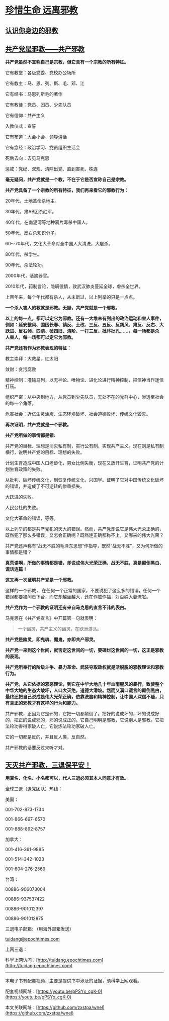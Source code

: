# [**珍惜生命  远离邪教**](http://)
## [**认识你身边的邪教**](http://)
## [**共产党是邪教——共产邪教**](http://)

**共产党虽然不宣称自己是宗教，但它具有一个宗教的所有特征。**

它有教堂：各级党委、党校办公场所

它有教主：马、恩、列、斯、毛、邓、江

它有经书：马恩列斯毛的著作

它有教徒：党员、团员、少先队员

它有信仰：共产主义

入教仪式：宣誓

它有布道：大会小会、领导讲话

它有念经：政治学习、党员组织生活会

死后去向：去见马克思

惩戒：党纪、双规、清除出党、直到害死、株连

**毫无疑问，共产党就是一个教，不在于它是否宣称自己是宗教。**

**共产党具备了一个宗教的所有特征，我们再来看它的邪教行为：**

20年代，土地革命杀地主。

30年代，肃AB团杀红军。

40年代，在南泥湾等地种鸦片毒杀中国人。

50年代，反右杀知识分子。

60～70年代，文化大革命对全中国人大清洗，大屠杀。

80年代，杀学生。

90年代，杀法轮功。

2000年代，活摘器官。

2010年代，箝制言论，隐瞒役情，致武汉肺炎蔓延全球，虐杀全世界。

上百年来，每个年代都有杀人，从未断过，以上列举的只是一点点。

**一个杀人害人的教就是邪教。无疑，共产党就是一个邪教。**

**以上的每一点，都可以定它为邪教。还有一大堆未有列出的政治运动和害人事件，例如：延安整风、围困长春、镇反、土改、三反、五反、反胡风、肃反、反右、大跃进、反右倾、四清、破四旧、清阶、一打三反、批林批孔……，每一场都是杀人害人，每一场都可以定它为邪教。**

**共产党还有作为邪教表现的特征：**

教主崇拜：大救星、红太阳

敛财：贪污腐败

精神控制：灌输马列，以无神论、唯物论、进化论进行精神控制，把信神当作迷信打压。

组织严密：从中央到地方，从党员到少先队员，无处不在的党群中心，渗透至社会的每一个角落。

危害社会：近亿生灵涂炭、生态环境破坏、社会道德败坏、传统文化毁灭。

**再次证明，共产党就是一个邪教。**

**共产党所做的事情都是错:**

共产党的目标、理想是消灭私有制，实行公有制，实现共产主义。现在则是私有制横行，说明共产党的目标、理想的失败。

计划生育造成中国人口老龄化，男女比例失衡，现在又放开生育，证明共产党的计划生育政策的失败。

从批判、破坏传统文化，到恢复传统文化，兴国学。证明了它对中国传统文化破坏的错误，并造成了不可逆转的惨重损失。

大跃进的失败。

人民公社的失败。

文化大革命的错误，等等。

以上列举的都是共产党犯的天大的错误。然而，共产党却说它是伟大光荣正确的，既然犯了那么多错误，又怎会正确呢？既然连正确都称不上，又哪来的伟大光荣？

共产党还声称有“战无不胜的毛泽东思想”作指导，既然“战无不胜”，又为何所做的事情都是错？

**真荒谬啊，所做的事情都是错，却说成伟大光荣正确、战无不胜，真是颠倒黑白、谎话连篇！**

**这又再一次证明共产党是一个邪教。**

这样的一个邪教， 在任何一个正常的国家，不要说犯了这么多的错误，任何一个错误都要被问责下台，而它却越坐越大，还在作威作福，对百姓大耍流氓。

**共产党作为一个邪教的证明还有来自马克思的直言不讳的表白。**

马克思在《共产党宣言》中开篇第一句就表明：
> 一个幽灵，共产主义的幽灵，在欧洲游荡。

**共产党是幽灵，即鬼魂、魔鬼，亦即共产邪灵。**

**共产党一来到这个世间，就否定这世间的一切，要砸烂这世间的一切，这正是邪教的表现。**

**共产党所奉行的阶级斗争、暴力革命、武装夺取政权就是活脱脱的邪教理论和邪教行为。**

**共产党，从它依据的邪恶理论，到它在中华大地几十年血雨腥风的暴行，致使整个中华大地的生态大破坏，人口大灭绝，道德大滑坡。然而又满口谎言的颠倒黑白，最终还把自己说成是伟大光荣正确，依靠洗脑和精神控制，让中国人深信不疑，只有真正的邪教才有这样的行为和能力。**

共产邪教，正因为它是邪的，它把一切都颠倒了。把好的说成坏的，坏的说成好的，把正的说成邪的，邪的说成正的。它自己明明是邪教，它说别人是邪教。它把法轮功害得家破人亡，它说炼法轮功家破人亡。

它的一切都是反的，并且反人类，反自然。

共产邪教的话要反过来听才对。



## [**天灭共产邪教，三退保平安！**](http://)

**用真名、化名、小名都可以，代人三退必须其本人同意才有效。**

全球三退（退党团队）热线：

   美国：

   001-702-873-1734 

   001-866-697-6570 

   001-888-892-8757

   加拿大：

   001-416-361-9895

   001-514-342-1023

   001-604-276-2569

   台湾：

  00886-906073004
  
  00886-937537422
  
  00886-901012397
  
  00886-901012875

三退电子邮箱: （用海外邮箱发送）

tuidang@epochtimes.com

上网三退：

科学上网访问：[http://tuidang.epochtimes.com](http://tuidang.epochtimes.com)

-----
本电子书有配套视频，主要是提供书中涉及的证据，须科学上网观看。

配套视频网址：[https://youtu.be/pPSYx_cgK-0](https://youtu.be/pPSYx_cgK-0)

本文关联网址：[https://github.com/zxstpa/wnel](https://github.com/zxstpa/wnel)
